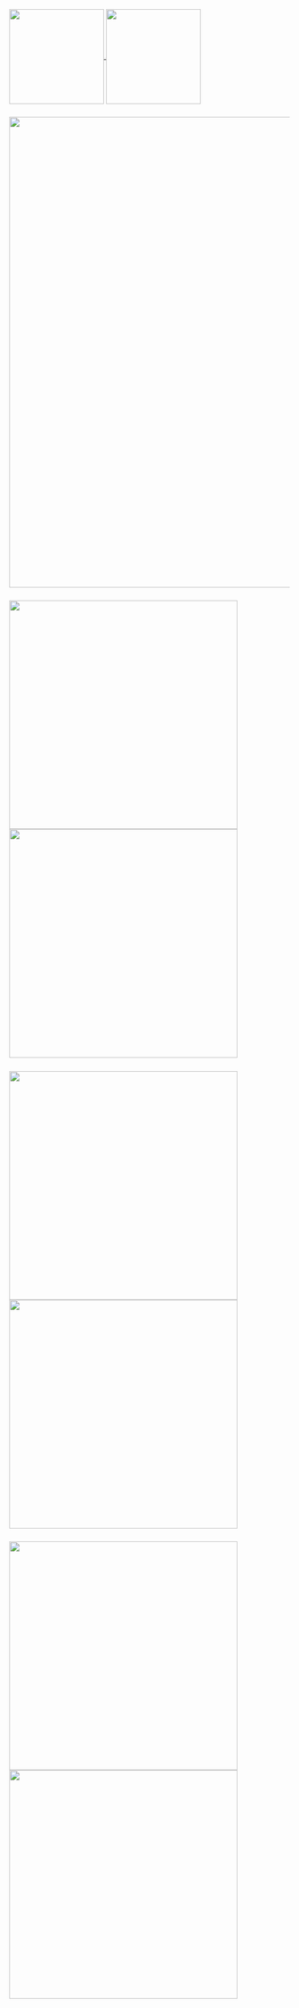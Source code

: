 <a href="https://github.com/Denellyne/">
  <img height=170 align="center" src="https://github-readme-stats-eight-chi-79.vercel.app/api?username=Denellyne&show_icons=true&theme=aura&include_all_commits=true"/>
</a>
<a href="https://github.com/Denellyne/">
  <img height = 170 align="center" src="https://github-readme-streak-stats.herokuapp.com/?user=Denellyne&theme=aura&(https://git.io/streak-stats" />
  
  #####
  
</a>

<a href = "https://wakatime.com/@Denellyne">
<img width = 844 align="center"
src="https://github-readme-stats-eight-chi-79.vercel.app/api/wakatime?username=Denellyne&theme=aura&custom_title=Time&#160Spent&#160Coding"(https://wakatime.com/@Denellyne)>
</a>

###

<a href="https://github.com/Denellyne/PCXSense">
  <img width = 410 align="left" src="https://github-readme-stats-denellynes-projects.vercel.app/api/pin/?username=Denellyne&repo=PCXSense&theme=aura&(https://github.com/Denellyne/PCXSense" />
</a>

<a href="https://github.com/Denellyne/Argus-File-Explorer">
  <img width = 410 align="center"  src="https://github-readme-stats-denellynes-projects.vercel.app/api/pin/?username=Denellyne&repo=Argus&theme=aura&(https://github.com/Denellyne/Argus-File-Explorer" />

#####
</a>
<a href="https://github.com/Denellyne/Resource-Bomber">
  <img width = 410 align="left" src="https://github-readme-stats-denellynes-projects.vercel.app/api/pin/?username=Denellyne&repo=Resource-Bomber&theme=aura&(https://github.com/Denellyne/Resource-Bomber" />
</a>

<a href="https://github.com/Denellyne/ShinyTracker">
  <img width = 410 align="center"  src="https://github-readme-stats-denellynes-projects.vercel.app/api/pin/?username=Denellyne&repo=ShinyTracker&theme=aura&(https://github.com/Denellyne/ShinyTracker" />

#####
</a>

<a href="https://github.com/Denellyne/YoutubeDownloader">
  <img width = 410 align="left" src="https://github-readme-stats-denellynes-projects.vercel.app/api/pin/?username=Denellyne&repo=YoutubeDownloader&theme=aura&(https://github.com/Denellyne/YoutubeDownloader" />
</a>

<a href="https://github.com/Denellyne/FileOrganizer">
  <img width = 410 align="center"  src="https://github-readme-stats-denellynes-projects.vercel.app/api/pin/?username=Denellyne&repo=FileOrganizer&theme=aura&(https://github.com/Denellyne/FileOrganizer" />

#####
</a>




